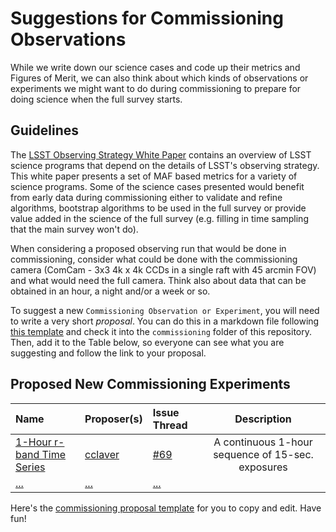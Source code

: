 # Suggestions for Commissioning Observations

While we write down our science cases and code up their metrics and
Figures of Merit, we can also think about which kinds of observations or experiments 
we might want to do during commissioning to prepare for doing science when the full survey
starts.

## Guidelines

The [LSST Observing Strategy White Paper](https://github.com/LSSTScienceCollaborations/ObservingStrategy/raw/master/whitepaper/LSST_Observing_Strategy_White_Paper.pdf) contains an overview of LSST science programs that depend on the details of LSST's observing strategy.   This white paper presents a set of MAF based metrics for a variety of science programs.  Some of the science cases presented would benefit from early data during commissioning either to validate and refine algorithms, bootstrap algorithms to be used in the full survey or provide value added in the science of the full survey (e.g. filling in time sampling that the main survey won't do).

When considering a proposed observing run that would be done in commissioning, consider what could be done with the commissioning camera (ComCam - 3x3 4k x 4k CCDs in a single raft with 45 arcmin FOV) and what would need the full camera.  Think also about data that can be obtained in an hour, a night and/or a week or so. 

To suggest a new `Commissioning Observation or Experiment`, you will need to write a very short *proposal*. You can do this in a markdown file following [this template](https://github.com/cclaver/ObservingStrategy/blob/master/commissioning/commProp_Template.md) and check it into the `commissioning` folder of this repository. Then, add it to the Table below, so everyone can see what you are suggesting and follow the link to your proposal.

## Proposed New Commissioning Experiments

 **Name**              | **Proposer(s)**       | **Issue Thread**| **Description**
:----------------------|:----------------------|:----------------|:----------------:
 [1-Hour r-band Time Series](https://github.com/cclaver/ObservingStrategy/blob/master/commissioning/commProp_r-band1hourtimeSeries.md) | [cclaver](https://github.com/cclaver) | [#69](https://github.com/LSSTScienceCollaborations/ObservingStrategy/issues/69) | A continuous 1-hour sequence of 15-sec. exposures
 [...](https://github.com/LSSTScienceCollaborations/ObservingStrategy/blob/issue64/opsim/) | [...](https://github.com/) | [...](https://github.com/LSSTScienceCollaborations/ObservingStrategy/issues/)


Here's the [commissioning proposal template](https://github.com/cclaver/ObservingStrategy/blob/master/commissioning/commProp_Template.md)
for you to copy and edit. Have fun!
